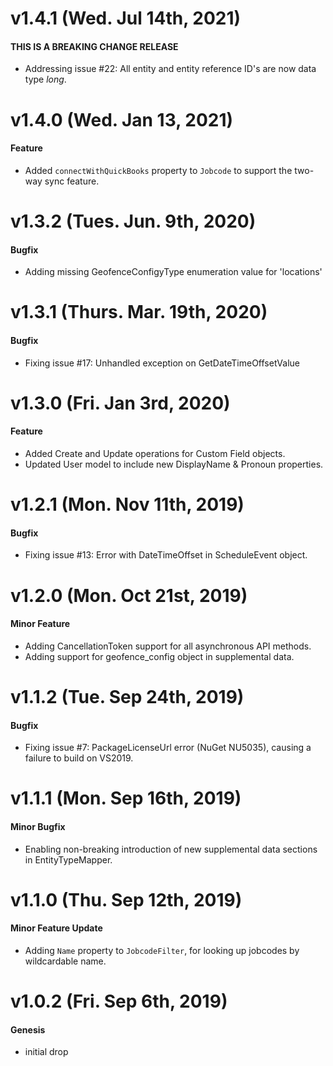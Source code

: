 # v1.4.1 (Wed. Jul 14th, 2021)

#### THIS IS A BREAKING CHANGE RELEASE
 - Addressing issue #22: All entity and entity reference ID's are now data type _long_.

# v1.4.0 (Wed. Jan 13, 2021)

#### Feature

- Added `connectWithQuickBooks` property to `Jobcode` to support the two-way sync feature.

# v1.3.2 (Tues. Jun. 9th, 2020)

#### Bugfix

 - Adding missing GeofenceConfigyType enumeration value for 'locations'

# v1.3.1 (Thurs. Mar. 19th, 2020)

#### Bugfix

 - Fixing issue #17: Unhandled exception on GetDateTimeOffsetValue

# v1.3.0 (Fri. Jan 3rd, 2020)

#### Feature

 - Added Create and Update operations for Custom Field objects.
 - Updated User model to include new DisplayName & Pronoun properties.

# v1.2.1 (Mon. Nov 11th, 2019)

#### Bugfix

 - Fixing issue #13: Error with DateTimeOffset in ScheduleEvent object.

# v1.2.0 (Mon. Oct 21st, 2019)

#### Minor Feature

- Adding CancellationToken support for all asynchronous API methods.
- Adding support for geofence_config object in supplemental data.

# v1.1.2 (Tue. Sep 24th, 2019)

#### Bugfix

- Fixing issue #7: PackageLicenseUrl error (NuGet NU5035), causing a failure to build on VS2019.

# v1.1.1 (Mon. Sep 16th, 2019)

#### Minor Bugfix

- Enabling non-breaking introduction of new supplemental data sections in EntityTypeMapper.

# v1.1.0 (Thu. Sep 12th, 2019)

#### Minor Feature Update

- Adding `Name` property to `JobcodeFilter`, for looking up jobcodes by wildcardable name.

# v1.0.2 (Fri. Sep 6th, 2019)

#### Genesis

- initial drop